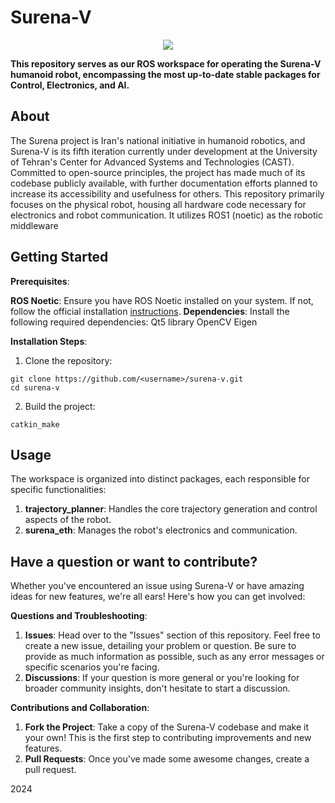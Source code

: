 # Surena-V

<p align="center">
  <img src="doc/Surena_5.jpg" />
</p>

**This repository serves as our ROS workspace for operating the Surena-V humanoid robot, encompassing the most up-to-date stable packages for Control, Electronics, and AI.**

## About

The Surena project is Iran's national initiative in humanoid robotics, and Surena-V is its fifth iteration currently under development at the University of Tehran's Center for Advanced Systems and Technologies (CAST). Committed to open-source principles, the project has made much of its codebase publicly available, with further documentation efforts planned to increase its accessibility and usefulness for others. This repository primarily focuses on the physical robot, housing all hardware code necessary for electronics and robot communication. It utilizes ROS1 (noetic) as the robotic middleware

## Getting Started

**Prerequisites**:

**ROS Noetic**: Ensure you have ROS Noetic installed on your system. If not, follow the official installation [instructions](http://wiki.ros.org/noetic/Installation).
**Dependencies**: Install the following required dependencies:
Qt5 library
OpenCV
Eigen

**Installation Steps**:

1. Clone the repository:
```
git clone https://github.com/<username>/surena-v.git
cd surena-v
```
2. Build the project:
```
catkin_make
```
## Usage

The workspace is organized into distinct packages, each responsible for specific functionalities:

1. **trajectory_planner**: Handles the core trajectory generation and control aspects of the robot.
2. **surena_eth**: Manages the robot's electronics and communication.


## Have a question or want to contribute?

Whether you've encountered an issue using Surena-V or have amazing ideas for new features, we're all ears! Here's how you can get involved:

**Questions and Troubleshooting**:

1. **Issues**: Head over to the "Issues" section of this repository. Feel free to create a new issue, detailing your problem or question. Be sure to provide as much information as possible, such as any error messages or specific scenarios you're facing. 
2. **Discussions**: If your question is more general or you're looking for broader community insights, don't hesitate to start a discussion.

**Contributions and Collaboration**:

1. **Fork the Project**: Take a copy of the Surena-V codebase and make it your own! This is the first step to contributing improvements and new features.
2. **Pull Requests**: Once you've made some awesome changes, create a pull request.

2024
